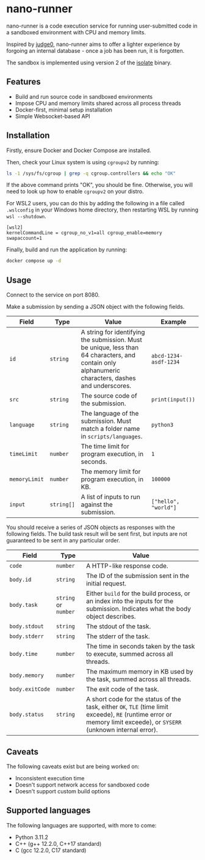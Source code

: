 # nano-runner

nano-runner is a code execution service for running user-submitted code in a sandboxed environment with CPU and memory limits.

Inspired by [judge0](https://github.com/judge0/judge0), nano-runner aims to offer a lighter experience by forgoing an internal database - once a job has been run, it is forgotten.

The sandbox is implemented using version 2 of the [isolate](https://github.com/ioi/isolate) binary.

## Features

- Build and run source code in sandboxed environments
- Impose CPU and memory limits shared across all process threads
- Docker-first, minimal setup installation
- Simple Websocket-based API

## Installation

Firstly, ensure Docker and Docker Compose are installed.

Then, check your Linux system is using `cgroupv2` by running:

```sh
ls -1 /sys/fs/cgroup | grep -q cgroup.controllers && echo "OK"
```

If the above command prints "OK", you should be fine. Otherwise, you will need to look up how to enable `cgroupv2` on your distro.

For WSL2 users, you can do this by adding the following in a file called `.wslconfig` in your Windows home directory, then restarting WSL by running `wsl --shutdown`.

```
[wsl2]
kernelCommandLine = cgroup_no_v1=all cgroup_enable=memory swapaccount=1
```

Finally, build and run the application by running:

```sh
docker compose up -d
```

## Usage

Connect to the service on port 8080.

Make a submission by sending a JSON object with the following fields.

| Field         | Type       | Value                                                                                                                                               | Example               |
| ------------- | ---------- | --------------------------------------------------------------------------------------------------------------------------------------------------- | --------------------- |
| `id`          | `string`   | A string for identifying the submission. Must be unique, less than 64 characters, and contain only alphanumeric characters, dashes and underscores. | `abcd-1234-asdf-1234` |
| `src`         | `string`   | The source code of the submission.                                                                                                                  | `print(input())`      |
| `language`    | `string`   | The language of the submission. Must match a folder name in `scripts/languages`.                                                                    | `python3`             |
| `timeLimit`   | `number`   | The time limit for program execution, in seconds.                                                                                                   | `1`                   |
| `memoryLimit` | `number`   | The memory limit for program execution, in KB.                                                                                                      | `100000`              |
| `input`       | `string[]` | A list of inputs to run against the submission.                                                                                                     | `["hello", "world"]`  |

You should receive a series of JSON objects as responses with the following fields. The build task result will be sent first, but inputs are not guaranteed to be sent in any particular order.

| Field           | Type                 | Value                                                                                                                                                                 |
| --------------- | -------------------- | --------------------------------------------------------------------------------------------------------------------------------------------------------------------- |
| `code`          | `number`             | A HTTP-like response code.                                                                                                                                            |
| `body.id`       | `string`             | The ID of the submission sent in the initial request.                                                                                                                 |
| `body.task`     | `string` or `number` | Either `build` for the build process, or an index into the inputs for the submission. Indicates what the body object describes.                                       |
| `body.stdout`   | `string`             | The stdout of the task.                                                                                                                                               |
| `body.stderr`   | `string`             | The stderr of the task.                                                                                                                                               |
| `body.time`     | `number`             | The time in seconds taken by the task to execute, summed across all threads.                                                                                          |
| `body.memory`   | `number`             | The maximum memory in KB used by the task, summed across all threads.                                                                                                 |
| `body.exitCode` | `number`             | The exit code of the task.                                                                                                                                            |
| `body.status`   | `string`             | A short code for the status of the task, either `OK`, `TLE` (time limit exceede), `RE` (runtime error or memory limit exceede), or `SYSERR` (unknown internal error). |

## Caveats

The following caveats exist but are being worked on:

- Inconsistent execution time
- Doesn't support network access for sandboxed code
- Doesn't support custom build options

## Supported languages

The following languages are supported, with more to come:

- Python 3.11.2
- C++ (g++ 12.2.0, C++17 standard)
- C (gcc 12.2.0, C17 standard)
